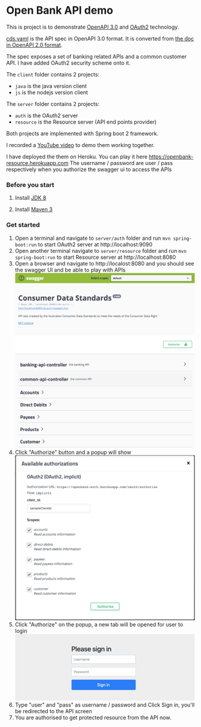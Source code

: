 # Open Bank API demo

This is project is to demonstrate [OpenAPI 3.0](https://github.com/OAI/OpenAPI-Specification/blob/master/versions/3.0.0.md) and [OAuth2](https://alexbilbie.com/guide-to-oauth-2-grants/) technology.

[cds.yaml](https://github.com/fyang1024/open-bank-api/blob/master/cds.yaml) is the API spec in OpenAPI 3.0 format. It is converted from [the doc in OpenAPI 2.0 format](https://raw.githubusercontent.com/ConsumerDataStandardsAustralia/standards/master/swagger-gen/cds_full.json). 

The spec exposes a set of banking related APIs and a common customer API. I have added OAuth2 security scheme onto it.

The `client` folder contains 2 projects:
* `java` is the java version client
* `js` is the nodejs version client

The `server` folder contains 2 projects:
* `auth` is the OAuth2 server
* `resource` is the Resource server (API end points provider)

Both projects are implemented with Spring boot 2 framework.

I recorded a [YouTube video](https://www.youtube.com/watch?v=I7Yisb555fs) to demo them working together.

I have deployed the them on Heroku. You can play it here https://openbank-resource.herokuapp.com
The username / password are user / pass respectively when you authorize the swagger ui to access the APIs  

### Before you start

1. Install [JDK 8](https://www.oracle.com/technetwork/java/javase/downloads/jdk8-downloads-2133151.html)

2. Install [Maven 3](https://maven.apache.org/download.cgi)

### Get started

1. Open a terminal and navigate to `server/auth` folder and run `mvn spring-boot:run` to start OAuth2 server at http://localhost:9090
2. Open another terminal navigate to `server/resource` folder and run `mvn spring-boot:run` to start Resource server at http://localhost:8080
3. Open a browser and navigate to http://localost:8080 and you should see the swagger UI and be able to play with APIs
![Screen](screen.png)
4. Click "Authorize" button and a popup will show
![Popup](popup.png)
5. Click "Authorize" on the popup, a new tab will be opened for user to login
![Login](login.png)
6. Type "user" and "pass" as username / password and Click Sign in, you'll be redirected to the API screen
7. You are authorised to get protected resource from the API now.
 
